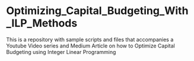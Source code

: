 # Optimizing_Capital_Budgeting_With_ILP_Methods
This is a repository with sample scripts and files that accompanies a Youtube Video series and Medium Article on how to Optimize Capital Budgeting using Integer Linear Programming
